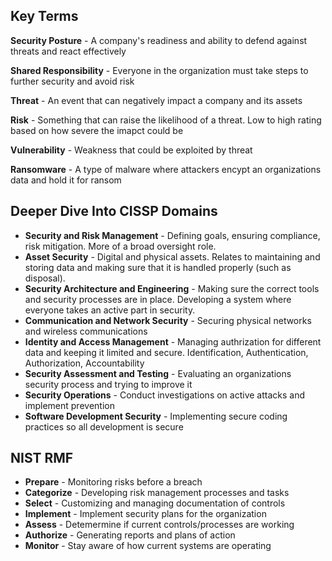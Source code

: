 ## Key Terms
**Security Posture** - A company's readiness and ability to defend against threats and react effectively

**Shared Responsibility** - Everyone in the organization must take steps to further security and avoid risk

**Threat** - An event that can negatively impact a company and its assets

**Risk** - Something that can raise the likelihood of a threat. Low to high rating based on how severe the imapct could be

**Vulnerability** - Weakness that could be exploited by threat

**Ransomware** - A type of malware where attackers encypt an organizations data and hold it for ransom

## Deeper Dive Into CISSP Domains
* **Security and Risk Management** - Defining goals, ensuring compliance, risk mitigation. More of a broad oversight role.
* **Asset Security** - Digital and physical assets. Relates to maintaining and storing data and making sure that it is handled properly (such as disposal).
* **Security Architecture and Engineering** - Making sure the correct tools and security processes are in place. Developing a system where everyone takes an active part in security.
* **Communication and Network Security** - Securing physical networks and wireless communications
* **Identity and Access Management** - Managing authrization for different data and keeping it limited and secure. Identification, Authentication, Authorization, Accountability
* **Security Assessment and Testing** - Evaluating an organizations security process and trying to improve it
* **Security Operations** - Conduct investigations on active attacks and implement prevention
* **Software Development Security** - Implementing secure coding practices so all development is secure

## NIST RMF

* **Prepare** - Monitoring risks before a breach
* **Categorize** - Developing risk management processes and tasks
* **Select** - Customizing and managing documentation of controls
* **Implement** - Implement security plans for the organization
* **Assess** - Detemermine if current controls/processes are working
* **Authorize** - Generating reports and plans of action
* **Monitor** - Stay aware of how current systems are operating